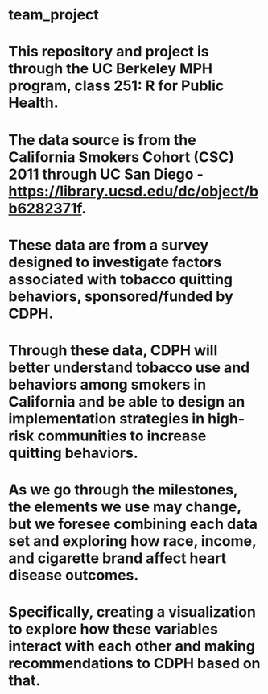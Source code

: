 # team_project
# This repository and project is through the UC Berkeley MPH program, class 251: R for Public Health.

# The data source is from the California Smokers Cohort (CSC) 2011 through UC San Diego - https://library.ucsd.edu/dc/object/bb6282371f. 
# These data are from a survey designed to investigate factors associated with tobacco quitting behaviors, sponsored/funded by CDPH.
# Through these data, CDPH will better understand tobacco use and behaviors among smokers in California and be able to design an implementation strategies in high-risk communities to increase quitting behaviors. 
# As we go through the milestones, the elements we use may change, but we foresee combining each data set and exploring how race, income, and cigarette brand affect heart disease outcomes. 
# Specifically, creating a visualization to explore how these variables interact with each other and making recommendations to CDPH based on that.
